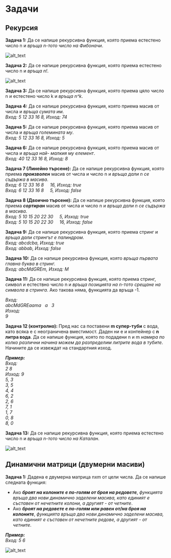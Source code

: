 # Задачи

##  Рекурсия

**Задача 1:**  Да се напише рекурсивна функция, която приема естестено число n и *връща n-тото число на Фибоначи*.  

![alt_text](https://i.ibb.co/RDKH8rM/Fibonacci.png)

**Задача 2:**  Да се напише рекурсивна функция, която приема естестено число n и *връща n!*.  

![alt_text](https://i.ibb.co/YXsHqCj/Factorial.png)

**Задача 3:**  Да се напише рекурсивна функция, която приема цяло число n и естестено число k и *връща n^k*.  

**Задача 4:**  Да се напише рекурсивна функция, която приема масив от числа и *връща сумата им*.  
*Вход: 5 12 33 16 8, Изход: 74*  

**Задача 5:**  Да се напише рекурсивна функция, която приема масив от числа и *връща големината му*.  
*Вход: 5 12 33 16 8, Изход: 5*  

**Задача 6:**  Да се напише рекурсивна функция, която приема масив от числа и *връща най- малкия му елемент*.  
*Вход: 40 12 33 16 8, Изход: 8*  

**Задача 7 (Линейно търсене):**  Да се напише рекурсивна функция, която приема ***произволен*** масив от числа и число n и  *връща дали n се съдържа в масива*.  
*Вход: 6 12 33 16 8 &nbsp;&nbsp;&nbsp; 16, Изход: true  
Вход: 6 12 33 16 8 &nbsp;&nbsp;&nbsp; 5, Изход: false*  

**Задача 8 (Двоично търсене):**  Да се напише рекурсивна функция, която приема ***сортиран*** масив от числа и число n и  *връща дали n се съдържа в масива*.  
*Вход: 5 10 15 20 22 30 &nbsp;&nbsp;&nbsp; 5, Изход: true  
Вход: 5 10 15 20 22 30 &nbsp;&nbsp;&nbsp; 16, Изход: false*  

**Задача 9:**  Да се напише рекурсивна функция, която приема стринг и *връща дали стрингът е палиндром*.  
*Вход: abcdcba, Изход: true*  
*Вход: abbab, Изход: false*  

**Задача 10:**  Да се напише рекурсивна функция, която *връща първата главна буква в стринг.*  
*Вход: abcMdGREm, Изход: M*  

**Задача 11:**  Да се напише рекурсивна функция, която приема стринг, символ и естествно число n и *връща позицията на n-тото срещане на символа в стринга*. Ако такова няма, функцията да връща -1.  

*Вход:  
abcMdGREaama &nbsp; a &nbsp; 3  
Изход:  
9*  

**Задача 12 (контролно):** Пред нас са поставени **m супер-туби** с вода, като всяка е с неограничена вместимост. Даден ни е и контейнер с **n литра вода**. Да се напише функция, която по подадени n и m *намира по колко различни начина можем да разпределим литрите вода в тубите*. Начините да се извеждат на стандартния изход.  

***Пример:***  
*Вход:  
2 8  
Изход: 9  
5, 3  
3, 5  
4, 4  
6, 2  
2, 6  
7, 1  
1, 7  
0, 8  
8, 0*  

**Задача 13:**  Да се напише рекурсивна функция, която приема естестено число n и *връща n-тото число на Каталан*.  

![alt_text](https://i.ibb.co/BT0yqx3/Catalan.jpg)

##  Динамични матрици (двумерни масиви)

**Задача 1:** Дадена е двумерна матрица nxm от цели числа.
Да се напише следната функция:  
- Ако ***броят на колоните е по-голям от броя на редовете***, *функцията  връща два нови динамично заделени масива, като единият е съставен от нечетните колони, а другият - от четните*.  
- Ако ***броят на редовете е по-голям или равен от/на броя на колоните***, *функцията  връща два нови динамично заделени масива, като единият е съставен от нечетните редове, а другият - от четните*.  

***Пример:***  
*Вход: 5 6*  

![alt_text](https://i.ibb.co/Jp2bS36/Matrices.png)
